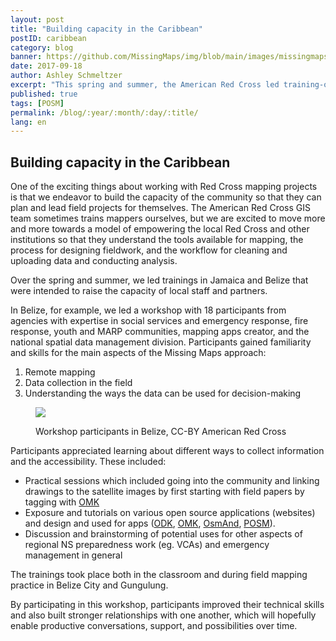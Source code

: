 ```yaml
---
layout: post
title: "Building capacity in the Caribbean"
postID: caribbean
category: blog
banner: https://github.com/MissingMaps/img/blob/main/images/missingmaps-blog_20170918_banner.jpg
date: 2017-09-18
author: Ashley Schmeltzer
excerpt: "This spring and summer, the American Red Cross led training-of-trainers in Belize and Jamaica to build the mapping skills and knowledge of local Red Cross and government staff - here's a quick update of our work."
published: true
tags: [POSM]
permalink: /blog/:year/:month/:day/:title/
lang: en
---
```


## Building capacity in the Caribbean

One of the exciting things about working with Red Cross mapping projects is that we endeavor to build the capacity of the community so that they can plan and lead field projects for themselves. The American Red Cross GIS team sometimes trains mappers ourselves, but we are excited to move more and more towards a model of empowering the local Red Cross and other institutions so that they understand the tools available for mapping, the process for designing fieldwork, and the workflow for cleaning and uploading data and conducting analysis.

Over the spring and summer, we led trainings in Jamaica and Belize that were intended to raise the capacity of local staff and partners.

In Belize, for example, we led a workshop with 18 participants from agencies with expertise in social services and emergency response, fire response, youth and MARP communities, mapping apps creator, and the national spatial data management division. Participants gained familiarity and skills for the main aspects of the Missing Maps approach:

1. Remote mapping
2. Data collection in the field
3. Understanding the ways the data can be used for decision-making

<figure>
<img src="https://github.com/MissingMaps/img/blob/main/images/missingmaps-blog_20170918_pic1.jpg">
<p class="caption">Workshop participants in Belize, CC-BY American Red Cross</p>
</figure>

Participants appreciated learning about different ways to collect information and the accessibility. These included:

- Practical sessions which included going into the community and linking drawings to the satellite images by first starting with field papers by tagging with [OMK](http://www.openmapkit.org)
- Exposure and tutorials on various open source applications (websites) and design and used for apps ([ODK](https://opendatakit.org/), [OMK](http://www.openmapkit.org), [OsmAnd](http://osmand.net/), [POSM](http://www.posm.io)).
- Discussion and brainstorming of potential uses for other aspects of regional NS preparedness work (eg. VCAs) and emergency management in general

The trainings took place both in the classroom and during field mapping practice in Belize City and Gungulung.

By participating in this workshop, participants improved their technical skills and also built stronger relationships with one another, which will hopefully enable productive conversations, support, and possibilities over time.
